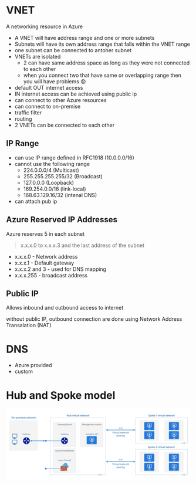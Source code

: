 # VNET
A networking resource in Azure

* A VNET will have address range and one or more subnets
* Subnets will have its own address range that falls within the VNET range
* one subnet can be connected to antoher subnet
* VNETs are isolated 
    - 2 can have same address space as long as they were not connected to each other
    - when you connect two that have same or overlapping range then you will have problems 😞
* default OUT internet access
* IN internet access can be achieved using public ip
* can connect to other Azure resources
* can connect to on-premise
* traffic filter
* routing
* 2 VNETs can be connected to each other

## IP Range

* can use IP range defined in RFC1918 (10.0.0.0/16)
* cannot use the following range
    - 224.0.0.0/4 (Multicast)
    - 255.255.255.255/32 (Broadcast)
    - 127.0.0.0 (Loopback)
    - 169.254.0.0/16 (link-local)
    - 168.63.129.16/32 (intenal DNS)
* can attach pub ip

## Azure Reserved IP Addresses

Azure reserves 5 in each subnet

> x.x.x.0 to x.x.x.3 and the last address of the subnet

* x.x.x.0 - Network address
* x.x.x.1 - Default gateway
* x.x.x.2 and 3 - used for DNS mapping
* x.x.x.255 - broadcast address

## Public IP

Allows inbound and outbound access to internet

without public IP, outbound connection are done using Network Address Transalation (NAT)

# DNS

* Azure provided
* custom


# Hub and Spoke model

![image hub and spoke](./img/hubnspoke.png)